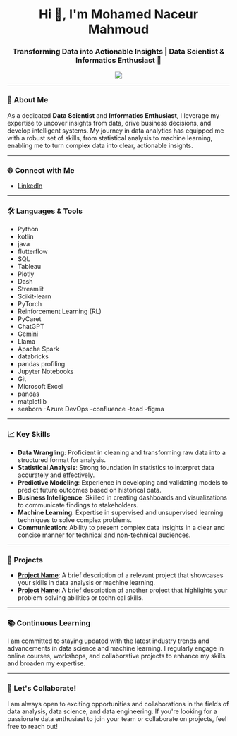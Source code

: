 

<h1 align="center">Hi 👋, I'm Mohamed Naceur Mahmoud</h1>
<h3 align="center">Transforming Data into Actionable Insights | Data Scientist & Informatics Enthusiast 🚀</h3>

<p align="center">
  <img src="https://readme-typing-svg.herokuapp.com?color=37BCF7&center=true&vCenter=true&lines=Data+Science+Nerd+|+Machine+Learning+Fanatic;Informatics+Explorer+|+Code+Craftsman;Always+Learning+|+Passionate+for+Impact!">
</p>

---

### 💼 About Me
As a dedicated **Data Scientist** and **Informatics Enthusiast**, I leverage my expertise to uncover insights from data, drive business decisions, and develop intelligent systems. My journey in data analytics has equipped me with a robust set of skills, from statistical analysis to machine learning, enabling me to turn complex data into clear, actionable insights.

---

### 🌐 Connect with Me
- [LinkedIn](https://linkedin.com/in/mohamed-naceur-mahmoud)  
---

### 🛠️ Languages & Tools
- Python
- kotlin
- java
- flutterflow
- SQL
- Tableau
- Plotly
- Dash
- Streamlit
- Scikit-learn
- PyTorch
- Reinforcement Learning (RL)
- PyCaret
- ChatGPT
- Gemini
- Llama
- Apache Spark
- databricks
- pandas profiling
- Jupyter Notebooks
- Git
- Microsoft Excel
- pandas
- matplotlib
- seaborn
-Azure DevOps
-confluence
-toad
-figma
   
  
---

### 📈 Key Skills
- **Data Wrangling**: Proficient in cleaning and transforming raw data into a structured format for analysis.
- **Statistical Analysis**: Strong foundation in statistics to interpret data accurately and effectively.
- **Predictive Modeling**: Experience in developing and validating models to predict future outcomes based on historical data.
- **Business Intelligence**: Skilled in creating dashboards and visualizations to communicate findings to stakeholders.
- **Machine Learning**: Expertise in supervised and unsupervised learning techniques to solve complex problems.
- **Communication**: Ability to present complex data insights in a clear and concise manner for technical and non-technical audiences.

---

### 🌟 Projects
- **[Project Name](link)**: A brief description of a relevant project that showcases your skills in data analysis or machine learning.
- **[Project Name](link)**: A brief description of another project that highlights your problem-solving abilities or technical skills.

---

### 📚 Continuous Learning
I am committed to staying updated with the latest industry trends and advancements in data science and machine learning. I regularly engage in online courses, workshops, and collaborative projects to enhance my skills and broaden my expertise.

---

### 🌟 Let's Collaborate!
I am always open to exciting opportunities and collaborations in the fields of data analysis, data science, and data engineering. If you're looking for a passionate data enthusiast to join your team or collaborate on projects, feel free to reach out!

